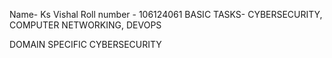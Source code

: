 Name- Ks Vishal
Roll number - 106124061
BASIC TASKS- 
    CYBERSECURITY,
    COMPUTER NETWORKING,
    DEVOPS

DOMAIN SPECIFIC
   CYBERSECURITY
